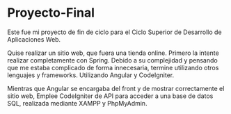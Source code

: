 # Proyecto-Final
Este fue mi proyecto de fin de ciclo para el Ciclo Superior de Desarrollo de Aplicaciones Web.

Quise realizar un sitio web, que fuera una tienda online. Primero la intente realizar completamente con Spring. Debido a su complejidad y pensando que me estaba complicado de forma innecesaria, termine utilizando otros lenguajes y frameworks. Utilizando Angular y CodeIgniter.

Mientras que Angular se encargaba del front y de mostrar correctamente el sitio web, Emplee CodeIgniter de API para acceder a una base de datos SQL, realizada mediante XAMPP y PhpMyAdmin.
